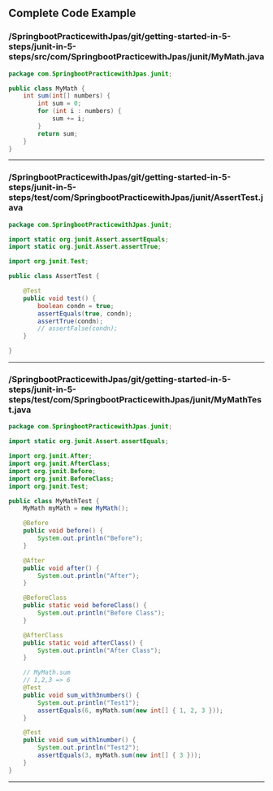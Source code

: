 
## Complete Code Example


### /SpringbootPracticewithJpas/git/getting-started-in-5-steps/junit-in-5-steps/src/com/SpringbootPracticewithJpas/junit/MyMath.java

```java
package com.SpringbootPracticewithJpas.junit;

public class MyMath {
	int sum(int[] numbers) {
		int sum = 0;
		for (int i : numbers) {
			sum += i;
		}
		return sum;
	}
}
```
---

### /SpringbootPracticewithJpas/git/getting-started-in-5-steps/junit-in-5-steps/test/com/SpringbootPracticewithJpas/junit/AssertTest.java

```java
package com.SpringbootPracticewithJpas.junit;

import static org.junit.Assert.assertEquals;
import static org.junit.Assert.assertTrue;

import org.junit.Test;

public class AssertTest {

	@Test
	public void test() {
		boolean condn = true;
		assertEquals(true, condn);
		assertTrue(condn);
		// assertFalse(condn);
	}

}
```
---

### /SpringbootPracticewithJpas/git/getting-started-in-5-steps/junit-in-5-steps/test/com/SpringbootPracticewithJpas/junit/MyMathTest.java

```java
package com.SpringbootPracticewithJpas.junit;

import static org.junit.Assert.assertEquals;

import org.junit.After;
import org.junit.AfterClass;
import org.junit.Before;
import org.junit.BeforeClass;
import org.junit.Test;

public class MyMathTest {
	MyMath myMath = new MyMath();

	@Before
	public void before() {
		System.out.println("Before");
	}

	@After
	public void after() {
		System.out.println("After");
	}

	@BeforeClass
	public static void beforeClass() {
		System.out.println("Before Class");
	}

	@AfterClass
	public static void afterClass() {
		System.out.println("After Class");
	}

	// MyMath.sum
	// 1,2,3 => 6
	@Test
	public void sum_with3numbers() {
		System.out.println("Test1");
		assertEquals(6, myMath.sum(new int[] { 1, 2, 3 }));
	}

	@Test
	public void sum_with1number() {
		System.out.println("Test2");
		assertEquals(3, myMath.sum(new int[] { 3 }));
	}
}
```
---
